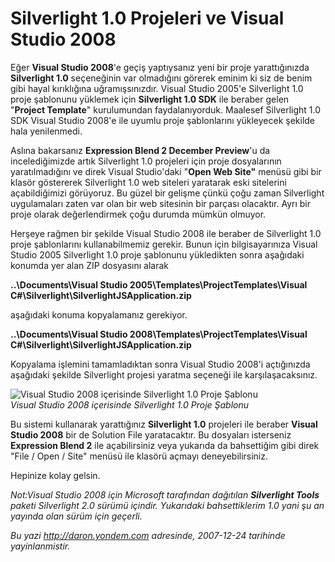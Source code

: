 # Silverlight 1.0 Projeleri ve Visual Studio 2008
Eğer **Visual Studio 2008**'e geçiş yaptıysanız yeni bir proje
yarattığınızda **Silverlight 1.0** seçeneğinin var olmadığını görerek
eminim ki siz de benim gibi hayal kırıklığına uğramışsınızdır. Visual
Studio 2005'e Silverlight 1.0 proje şablonunu yüklemek için
**Silverlight 1.0 SDK** ile beraber gelen "**Project Template**"
kurulumundan faydalanıyorduk. Maalesef Silverlight 1.0 SDK Visual Studio
2008'e ile uyumlu proje şablonlarını yükleyecek şekilde hala
yenilenmedi.

Aslına bakarsanız **Expression Blend 2 December Preview**'u da
incelediğimizde artık Silverlight 1.0 projeleri için proje dosyalarının
yaratılmadığını ve direk Visual Studio'daki "**Open Web Site"** menüsü
gibi bir klasör göstererek Silverlight 1.0 web siteleri yaratarak eski
sitelerini açabildiğimizi görüyoruz. Bu güzel bir gelişme çünkü çoğu
zaman Silverlight uygulamaları zaten var olan bir web sitesinin bir
parçası olacaktır. Ayrı bir proje olarak değerlendirmek çoğu durumda
mümkün olmuyor.

Herşeye rağmen bir şekilde Visual Studio 2008 ile beraber de Silverlight
1.0 proje şablonlarını kullanabilmemiz gerekir. Bunun için
bilgisayarınıza Visual Studio 2005 Silverlight 1.0 proje şablonunu
yükledikten sonra aşağıdaki konumda yer alan ZIP dosyasını alarak

**..\\Documents\\Visual Studio 2005\\Templates\\ProjectTemplates\\Visual
C\#\\Silverlight\\SilverlightJSApplication.zip**

aşağıdaki konuma kopyalamanız gerekiyor.

**..\\Documents\\Visual Studio 2008\\Templates\\ProjectTemplates\\Visual
C\#\\Silverlight\\SilverlightJSApplication.zip**

Kopyalama işlemini tamamladıktan sonra Visual Studio 2008'i açtığınızda
aşağıdaki şekilde Silverlight projesi yaratma seçeneği ile
karşılaşacaksınız.

![Visual Studio 2008 içerisinde Silverlight 1.0 Proje
Şablonu](media/Silverlight_1_0_Projeleri_ve_Visual_Studio_2008/23122007_1.png)\
*Visual Studio 2008 içerisinde Silverlight 1.0 Proje Şablonu*

Bu sistemi kullanarak yarattığınız **Silverlight 1.0** projeleri ile
beraber **Visual Studio 2008** bir de Solution File yaratacaktır. Bu
dosyaları isterseniz **Expression Blend 2** ile açabilirsiniz veya
yukarıda da bahsettiğim gibi direk "File / Open / Site" menüsü ile
klasörü açmayı deneyebilirsiniz.

Hepinize kolay gelsin.

*Not:Visual Studio 2008 için Microsoft tarafından dağıtılan
**Silverlight Tools** paketi Silverlight 2.0 sürümü içindir. Yukarıdaki
bahsettiklerim 1.0 yani şu an yayında olan sürüm için geçerli.*



*Bu yazi http://daron.yondem.com adresinde, 2007-12-24 tarihinde yayinlanmistir.*
